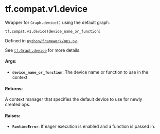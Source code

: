 <div itemscope itemtype="http://developers.google.com/ReferenceObject">
<meta itemprop="name" content="tf.compat.v1.device" />
<meta itemprop="path" content="Stable" />
</div>

# tf.compat.v1.device

Wrapper for `Graph.device()` using the default graph.

``` python
tf.compat.v1.device(device_name_or_function)
```



Defined in [`python/framework/ops.py`](/code/stable/tensorflow/python/framework/ops.py).

<!-- Placeholder for "Used in" -->

See <a href="../../../tf/Graph.md#device"><code>tf.Graph.device</code></a> for more details.

#### Args:


* <b>`device_name_or_function`</b>: The device name or function to use in the context.


#### Returns:

A context manager that specifies the default device to use for newly
created ops.



#### Raises:


* <b>`RuntimeError`</b>: If eager execution is enabled and a function is passed in.